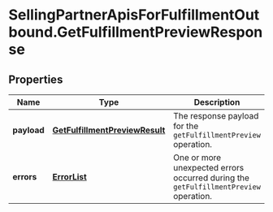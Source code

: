 # SellingPartnerApisForFulfillmentOutbound.GetFulfillmentPreviewResponse

## Properties
Name | Type | Description | Notes
------------ | ------------- | ------------- | -------------
**payload** | [**GetFulfillmentPreviewResult**](GetFulfillmentPreviewResult.md) | The response payload for the `getFulfillmentPreview` operation. | [optional] 
**errors** | [**ErrorList**](ErrorList.md) | One or more unexpected errors occurred during the `getFulfillmentPreview` operation. | [optional] 


